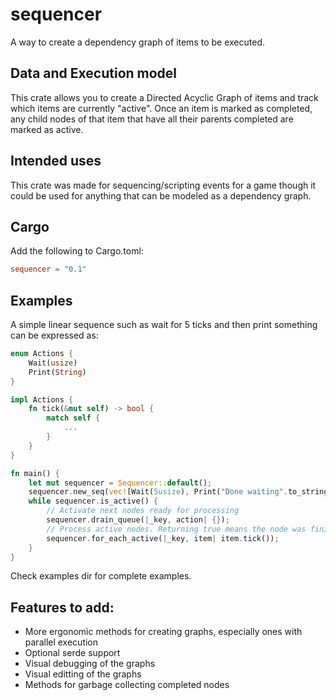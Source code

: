 # sequencer

A way to create a dependency graph of items to be executed.

## Data and Execution model

This crate allows you to create a Directed Acyclic Graph of items
and track which items are currently "active". Once an item is marked
as completed, any child nodes of that item that have all their parents
completed are marked as active.

## Intended uses

This crate was made for sequencing/scripting events for a game
though it could be used for anything that can be modeled as
a dependency graph.

## Cargo

Add the following to Cargo.toml:

```toml
sequencer = "0.1"
```

## Examples

A simple linear sequence such as wait for 5 ticks and then print
something can be expressed as:

```rust
enum Actions {
    Wait(usize)
    Print(String)
}

impl Actions {
    fn tick(&mut self) -> bool {
        match self {
            ...
        }
    }
}

fn main() {
    let mut sequencer = Sequencer::default();
    sequencer.new_seq(vec![Wait(5usize), Print("Done waiting".to_string())]);
    while sequencer.is_active() {
        // Activate next nodes ready for processing
        sequencer.drain_queue(|_key, action| {});
        // Process active nodes. Returning true means the node was finishes.
        sequencer.for_each_active(|_key, item| item.tick());
    }
}
```

Check examples dir for complete examples.

## Features to add:
- More ergonomic methods for creating graphs, especially ones with parallel
execution
- Optional serde support
- Visual debugging of the graphs
- Visual editting of the graphs
- Methods for garbage collecting completed nodes

